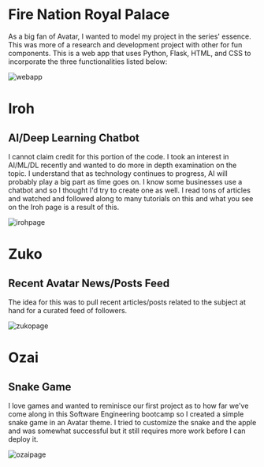 # Fire Nation Royal Palace
As a big fan of Avatar, I wanted to model my project in the series' essence. This was more of a research and development project with other for fun components. This is a web app that uses Python, Flask, HTML, and CSS to incorporate the three functionalities listed below:

![webapp](https://user-images.githubusercontent.com/97041250/180614189-16d9b86a-1142-496d-b005-d128130bb077.PNG)


# Iroh
## AI/Deep Learning Chatbot
I cannot claim credit for this portion of the code. I took an interest in AI/ML/DL recently and wanted to do more in depth examination on the topic. I understand that as technology continues to progress, AI will probably play a big part as time goes on. I know some businesses use a chatbot and so I thought I'd try to create one as well. I read tons of articles and watched and followed along to many tutorials on this and what you see on the Iroh page is a result of this.

![irohpage](https://user-images.githubusercontent.com/97041250/180614083-e59b0cf7-33e5-4760-aef8-fd530220e7ce.PNG)

# Zuko
## Recent Avatar News/Posts Feed
The idea for this was to pull recent articles/posts related to the subject at hand for a curated feed of followers.

![zukopage](https://user-images.githubusercontent.com/97041250/180614193-20a7e6cf-46f0-41dd-b019-d669ac8aeb17.PNG)

# Ozai
## Snake Game
I love games and wanted to reminisce our first project as to how far we've come along in this Software Engineering bootcamp so I created a simple snake game in an Avatar theme. I tried to customize the snake and the apple and was somewhat successful but it still requires more work before I can deploy it.

![ozaipage](https://user-images.githubusercontent.com/97041250/180614201-7e6d8bd8-7566-41c5-80e9-b97583b0021e.PNG)
